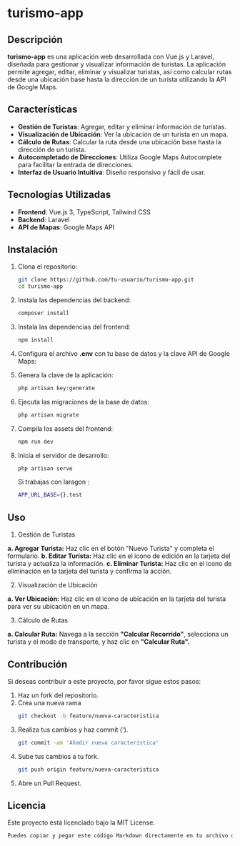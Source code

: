 # turismo-app

## Descripción

**turismo-app** es una aplicación web desarrollada con Vue.js y Laravel, diseñada para gestionar y visualizar información de turistas. La aplicación permite agregar, editar, eliminar y visualizar turistas, así como calcular rutas desde una ubicación base hasta la dirección de un turista utilizando la API de Google Maps.

## Características

- **Gestión de Turistas**: Agregar, editar y eliminar información de turistas.
- **Visualización de Ubicación**: Ver la ubicación de un turista en un mapa.
- **Cálculo de Rutas**: Calcular la ruta desde una ubicación base hasta la dirección de un turista.
- **Autocompletado de Direcciones**: Utiliza Google Maps Autocomplete para facilitar la entrada de direcciones.
- **Interfaz de Usuario Intuitiva**: Diseño responsivo y fácil de usar.

## Tecnologías Utilizadas

- **Frontend**: Vue.js 3, TypeScript, Tailwind CSS
- **Backend**: Laravel
- **API de Mapas**: Google Maps API

## Instalación

1. Clona el repositorio:
   ```bash
   git clone https://github.com/tu-usuario/turismo-app.git
   cd turismo-app
   ```

2. Instala las dependencias del backend:
   ```bash
   composer install
   ```

3. Instala las dependencias del frontend:
   ```bash
   npm install
   ```

4. Configura el archivo **.env** con tu base de datos y la clave API de Google Maps:

5. Genera la clave de la aplicación:
   ```bash
   php artisan key:generate  
   ```

6. Ejecuta las migraciones de la base de datos:
   ```bash
   php artisan migrate  
   ```

7. Compila los assets del frontend:
   ```bash
   npm run dev  
   ```

8. Inicia el servidor de desarrollo:
   ```bash
   php artisan serve  
   ```
   Si trabajas con laragon :
   ```bash
   APP_URL_BASE={}.test 
   ```

## Uso

1. Gestión de Turistas

**a. Agregar Turista:** Haz clic en el botón "Nuevo Turista" y completa el formulario.
**b. Editar Turista:** Haz clic en el icono de edición en la tarjeta del turista y actualiza la información.
**c. Eliminar Turista:** Haz clic en el icono de eliminación en la tarjeta del turista y confirma la acción.

2. Visualización de Ubicación

**a. Ver Ubicación:** Haz clic en el icono de ubicación en la tarjeta del turista para ver su ubicación en un mapa.

3. Cálculo de Rutas

**a. Calcular Ruta:** Navega a la sección **"Calcular Recorrido"**, selecciona un turista y el modo de transporte, y haz clic en **"Calcular Ruta".**

## Contribución

Si deseas contribuir a este proyecto, por favor sigue estos pasos:

1. Haz un fork del repositorio.
2. Crea una nueva rama 
   ```bash
   git checkout -b feature/nueva-caracteristica 
   ```
3. Realiza tus cambios y haz commit (').
   ```bash
   git commit -am 'Añadir nueva característica'  
   ```
4. Sube tus cambios a tu fork.
   ```bash
   git push origin feature/nueva-caracteristica   
   ```
5. Abre un Pull Request.

## Licencia

Este proyecto está licenciado bajo la MIT License.
   ```bash
Puedes copiar y pegar este código Markdown directamente en tu archivo de documentación. Si necesitas alguna otra modificación, ¡házmelo saber!
   ```